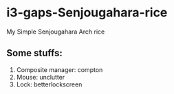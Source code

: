 # i3-gaps-Senjougahara-rice
My Simple Senjougahara Arch rice


## Some stuffs:

1. Composite manager:		compton
2. Mouse:					unclutter
3. Lock:					betterlockscreen


